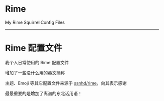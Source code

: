 # Rime
My Rime Squirrel Config Files

---

# Rime 配置文件

我个人日常使用的 Rime 配置文件

增加了一些没什么用的英文简称

主题、Emoji 等其它配置文件来源于 [ssnhd/rime](https://github.com/ssnhd/rime)，向其表示感谢

最最重要的是增加了离谱的东北话用语！

